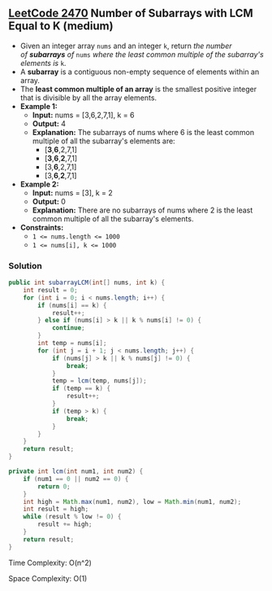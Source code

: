 ## [LeetCode 2470](https://leetcode.com/problems/number-of-subarrays-with-lcm-equal-to-k/) Number of Subarrays with LCM Equal to K (medium)

- Given an integer array `nums` and an integer `k`, return _the number of **subarrays** of_ `nums` _where the least common multiple of the subarray's elements is_ `k`.
- A **subarray** is a contiguous non-empty sequence of elements within an array.
- The **least common multiple of an array** is the smallest positive integer that is divisible by all the array elements.
- **Example 1:**
    - **Input:** nums = [3,6,2,7,1], k = 6
    - **Output:** 4
    - **Explanation:** The subarrays of nums where 6 is the least common multiple of all the subarray's elements are:
        - [**3**,**6**,2,7,1]
        - [**3**,**6**,**2**,7,1]
        - [3,**6**,2,7,1]
        - [3,**6**,**2**,7,1]
- **Example 2:**
    - **Input:** nums = [3], k = 2
    - **Output:** 0
    - **Explanation:** There are no subarrays of nums where 2 is the least common multiple of all the subarray's elements.
- **Constraints:**
    -   `1 <= nums.length <= 1000`
    -   `1 <= nums[i], k <= 1000`

### Solution

```java
public int subarrayLCM(int[] nums, int k) {
    int result = 0;
    for (int i = 0; i < nums.length; i++) {
        if (nums[i] == k) {
            result++;
        } else if (nums[i] > k || k % nums[i] != 0) {
            continue;
        }
        int temp = nums[i];
        for (int j = i + 1; j < nums.length; j++) {
            if (nums[j] > k || k % nums[j] != 0) {
                break;
            }
            temp = lcm(temp, nums[j]);
            if (temp == k) {
                result++;
            }
            if (temp > k) {
                break;
            }
        }
    }
    return result;
}

private int lcm(int num1, int num2) {
    if (num1 == 0 || num2 == 0) {
        return 0;
    }
    int high = Math.max(num1, num2), low = Math.min(num1, num2);
    int result = high;
    while (result % low != 0) {
        result += high;
    }
    return result;
}
```

Time Complexity: O(n^2)

Space Complexity: O(1)